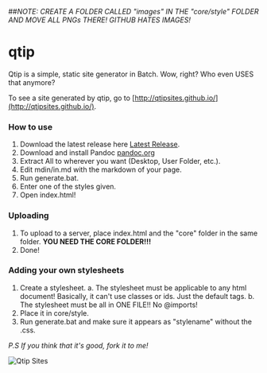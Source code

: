 ##_NOTE: CREATE A FOLDER CALLED "images" IN THE "core/style" FOLDER AND MOVE ALL PNGs THERE! GITHUB HATES IMAGES!_

# qtip
Qtip is a simple, static site generator in Batch. Wow, right? Who even USES that anymore?

To see a site generated by qtip, go to [http://qtipsites.github.io/](http://qtipsites.github.io/).

### How to use

1. Download the latest release here [Latest Release](https://github.com/qtipsites/qtip/releases/latest).
2. Download and install Pandoc [pandoc.org](http://pandoc.org/)
3. Extract All to wherever you want (Desktop, User Folder, etc.).
4. Edit mdin/in.md with the markdown of your page.
5. Run generate.bat.
6. Enter one of the styles given.
7. Open index.html!

### Uploading

1. To upload to a server, place index.html and the "core" folder in the same folder. **YOU NEED THE CORE FOLDER!!!**
2. Done!

### Adding your own stylesheets

1. Create a stylesheet.
  a. The stylesheet must be applicable to any html document! Basically, it can't use classes or ids. Just the default tags.
  b. The stylesheet must be all in ONE FILE!! No @imports!
2. Place it in core/style.
3. Run generate.bat and make sure it appears as "stylename" without the .css.

_P.S If you think that it's good, fork it to me!_

![Qtip Sites](https://raw.githubusercontent.com/qtipsites/qtip/master/qtip.png "Made wih qtip by gusg21")

